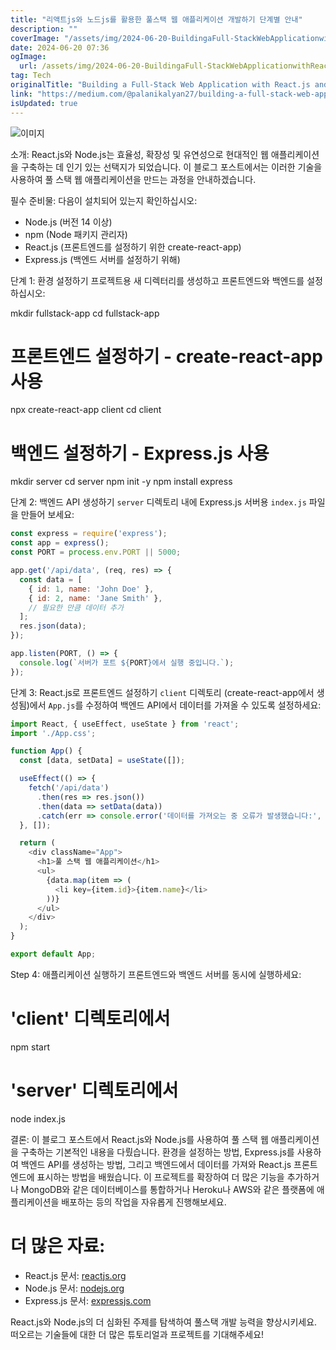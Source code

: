 ```yaml
---
title: "리액트js와 노드js를 활용한 풀스택 웹 애플리케이션 개발하기 단계별 안내"
description: ""
coverImage: "/assets/img/2024-06-20-BuildingaFull-StackWebApplicationwithReactjsandNodejsStep-by-StepGuide_0.png"
date: 2024-06-20 07:36
ogImage: 
  url: /assets/img/2024-06-20-BuildingaFull-StackWebApplicationwithReactjsandNodejsStep-by-StepGuide_0.png
tag: Tech
originalTitle: "Building a Full-Stack Web Application with React.js and Node.js: Step-by-Step Guide"
link: "https://medium.com/@palanikalyan27/building-a-full-stack-web-application-with-react-js-and-node-js-step-by-step-guide-b1e0692c4a1f"
isUpdated: true
---
```





![이미지](/assets/img/2024-06-20-BuildingaFull-StackWebApplicationwithReactjsandNodejsStep-by-StepGuide_0.png)

소개:
React.js와 Node.js는 효율성, 확장성 및 유연성으로 현대적인 웹 애플리케이션을 구축하는 데 인기 있는 선택지가 되었습니다. 이 블로그 포스트에서는 이러한 기술을 사용하여 풀 스택 웹 애플리케이션을 만드는 과정을 안내하겠습니다.

필수 준비물:
다음이 설치되어 있는지 확인하십시오:
- Node.js (버전 14 이상)
- npm (Node 패키지 관리자)
- React.js (프론트엔드를 설정하기 위한 create-react-app)
- Express.js (백엔드 서버를 설정하기 위해)

단계 1: 환경 설정하기
프로젝트용 새 디렉터리를 생성하고 프론트엔드와 백엔드를 설정하십시오:

<div class="content-ad"></div>


mkdir fullstack-app
cd fullstack-app

# 프론트엔드 설정하기 - create-react-app 사용
npx create-react-app client
cd client

# 백엔드 설정하기 - Express.js 사용
mkdir server
cd server
npm init -y
npm install express


단계 2: 백엔드 API 생성하기
`server` 디렉토리 내에 Express.js 서버용 `index.js` 파일을 만들어 보세요:

```js
const express = require('express');
const app = express();
const PORT = process.env.PORT || 5000;

app.get('/api/data', (req, res) => {
  const data = [
    { id: 1, name: 'John Doe' },
    { id: 2, name: 'Jane Smith' },
    // 필요한 만큼 데이터 추가
  ];
  res.json(data);
});

app.listen(PORT, () => {
  console.log(`서버가 포트 ${PORT}에서 실행 중입니다.`);
});
```

단계 3: React.js로 프론트엔드 설정하기
`client` 디렉토리 (create-react-app에서 생성됨)에서 `App.js`를 수정하여 백엔드 API에서 데이터를 가져올 수 있도록 설정하세요:


<div class="content-ad"></div>

```js
import React, { useEffect, useState } from 'react';
import './App.css';

function App() {
  const [data, setData] = useState([]);

  useEffect(() => {
    fetch('/api/data')
      .then(res => res.json())
      .then(data => setData(data))
      .catch(err => console.error('데이터를 가져오는 중 오류가 발생했습니다:', err));
  }, []);

  return (
    <div className="App">
      <h1>풀 스택 웹 애플리케이션</h1>
      <ul>
        {data.map(item => (
          <li key={item.id}>{item.name}</li>
        ))}
      </ul>
    </div>
  );
}

export default App;
```

Step 4: 애플리케이션 실행하기
프론트엔드와 백엔드 서버를 동시에 실행하세요:


# 'client' 디렉토리에서
npm start

# 'server' 디렉토리에서
node index.js


결론:
이 블로그 포스트에서 React.js와 Node.js를 사용하여 풀 스택 웹 애플리케이션을 구축하는 기본적인 내용을 다뤘습니다. 환경을 설정하는 방법, Express.js를 사용하여 백엔드 API를 생성하는 방법, 그리고 백엔드에서 데이터를 가져와 React.js 프론트엔드에 표시하는 방법을 배웠습니다. 이 프로젝트를 확장하여 더 많은 기능을 추가하거나 MongoDB와 같은 데이터베이스를 통합하거나 Heroku나 AWS와 같은 플랫폼에 애플리케이션을 배포하는 등의 작업을 자유롭게 진행해보세요.


<div class="content-ad"></div>

# 더 많은 자료:

- React.js 문서: [reactjs.org](https://reactjs.org/)
- Node.js 문서: [nodejs.org](https://nodejs.org/)
- Express.js 문서: [expressjs.com](https://expressjs.com/)

React.js와 Node.js의 더 심화된 주제를 탐색하여 풀스택 개발 능력을 향상시키세요. 떠오르는 기술들에 대한 더 많은 튜토리얼과 프로젝트를 기대해주세요!